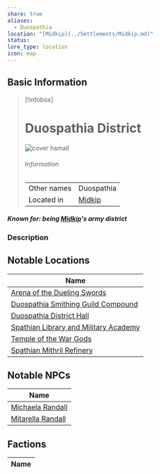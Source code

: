 ```yaml
---
share: true
aliases:
  - Duospathia
location: "[Midkip](../Settlements/Midkip.md)"
status: 
lore_type: location
icon: map
---
```

## Basic Information
> [!infobox]
> # Duospathia District
> ![cover hsmall](insertimage.png)
> ###### Information
> |   |  |
> | ---- | ---- |
> | Other names | Duospathia|
> | Located in | [Midkip](../Settlements/Midkip.md)|
##### Known for: being [Midkip](../Settlements/Midkip.md)'s army district
### Description
## Notable Locations
| Name                                                                                                    |
| ------------------------------------------------------------------------------------------------------- |
| [Arena of the Dueling Swords](../Buildings/Arena%20of%20the%20Dueling%20Swords.md)                     |
| [Duospathia Smithing Guild Compound](../Buildings/Duospathia%20Smithing%20Guild%20Compound.md)       |
| [Duospathia District Hall](../Buildings/Duospathia%20District%20Hall.md)                           |
| [Spathian Library and Military Academy](../Buildings/Spathian%20Library%20and%20Military%20Academy.md) |
| [Temple of the War Gods](../Buildings/Temple%20of%20the%20War%20Gods.md)                               |
| [Spathian Mithril Refinery](../Buildings/Spathian%20Mithril%20Refinery.md)                         |

## Notable NPCs
| Name                                             |
| ------------------------------------------------ |
| [Michaela Randall](../../../Michaela%20Randall.md)   |
| [Mitarella Randall](../../../Mitarella%20Randall.md) |

## Factions
| Name |
| ---- |

